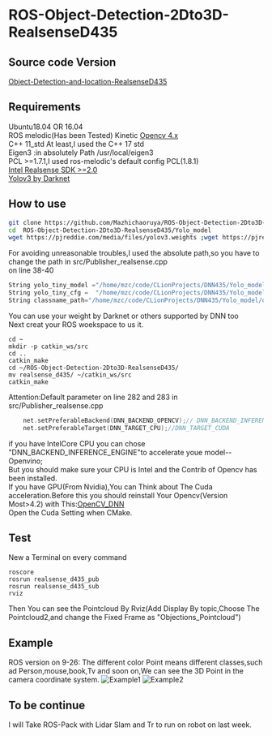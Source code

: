 # ROS-Object-Detection-2Dto3D-RealsenseD435
## Source code Version
[Object-Detection-and-location-RealsenseD435](https://github.com/Mazhichaoruya/Object-Detection-and-location-RealsenseD435.git)
## Requirements
Ubuntu18.04 OR 16.04  
ROS melodic(Has been Tested) Kinetic
[Opencv 4.x](https://github.com/opencv/opencv.git)  
C++ 11_std At least,I used the C++ 17 std  
Eigen3 :in absolutely Path /usr/local/eigen3  
PCL >=1.7.1,I used ros-melodic's default config PCL(1.8.1)    
[Intel Realsense SDK >=2.0 ](https://github.com/IntelRealSense/librealsense.git)  
[Yolov3 by Darknet](https://pjreddie.com/darknet/yolo/)  
## How to use
```Bash
git clone https://github.com/Mazhichaoruya/ROS-Object-Detection-2Dto3D-RealsenseD435.git
cd  ROS-Object-Detection-2Dto3D-RealsenseD435/Yolo_model
wget https://pjreddie.com/media/files/yolov3.weights ;wget https://pjreddie.com/media/files/yolov3-tiny.weights
```
For avoiding unreasonable troubles,I used the absolute path,so you have to change the path in src/Publisher_realsense.cpp   
on line 38-40
```cpp
String yolo_tiny_model ="/home/mzc/code/CLionProjects/DNN435/Yolo_model/yolov3.weights";
String yolo_tiny_cfg =  "/home/mzc/code/CLionProjects/DNN435/Yolo_model/yolov3.cfg";
String classname_path="/home/mzc/code/CLionProjects/DNN435/Yolo_model/object_detection_classes_yolov3.txt";
``` 
You can use your weight by Darknet or others supported by DNN too   
Next creat your ROS woekspace to us it.
```
cd ~
mkdir -p catkin_ws/src
cd ..
catkin_make
cd ~/ROS-Object-Detection-2Dto3D-RealsenseD435/
mv realsense_d435/ ~/catkin_ws/src
catkin_make
```
Attention:Default parameter on line 282 and 283 in src/Publisher_realsense.cpp   
```cpp
    net.setPreferableBackend(DNN_BACKEND_OPENCV);// DNN_BACKEND_INFERENCE_ENGINE DNN_BACKEND_CUDA
    net.setPreferableTarget(DNN_TARGET_CPU);//DNN_TARGET_CUDA
```
if you have IntelCore CPU you can chose "DNN_BACKEND_INFERENCE_ENGINE"to accelerate youe model--Openvino;<br>
But you should make sure your CPU is Intel and the Contrib of Opencv has been installed.  
If you have GPU(From Nvidia),You can Think about The Cuda acceleration.Before this you should reinstall Your Opencv(Version Most>4.2) with This:[OpenCV_DNN](https://medium.com/@sb.jaduniv/how-to-install-opencv-4-2-0-with-cuda-10-1-on-ubuntu-20-04-lts-focal-fossa-bdc034109df3)  
Open the Cuda Setting when CMake.
## Test 
New a Terminal on every command
```
roscore
rosrun realsense_d435_pub
rosrun realsense_d435_sub
rviz
```
Then You can see the Pointcloud By Rviz(Add Display By topic,Choose The Pointcloud2,and change the Fixed Frame as "Objections_Pointcloud")
## Example  
ROS version on 9-26:
The different color Point means different classes,such ad Person,mouse,book,Tv and soon on,We can see the 3D Point  in the camera coordinate system.
![Example1](https://github.com/Mazhichaoruya/ROS-Object-Detection-2Dto3D-RealsenseD435/blob/master/gif/realsense_1.gif)
![Example2](https://github.com/Mazhichaoruya/ROS-Object-Detection-2Dto3D-RealsenseD435/blob/master/gif/realsense_2.gif) 
## To be continue  
I will Take ROS-Pack with Lidar Slam and Tr to run on robot on  last week.
